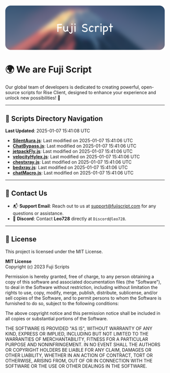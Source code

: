 ![Banner](.github/b.webp)

# 🌍 **We are Fuji Script**

Our global team of developers is dedicated to creating powerful, open-source scripts for Rise Client, designed to enhance your experience and unlock new possibilities! 🌟

---
<!-- SCRIPTS_NAVIGATION_START -->
## 📂 **Scripts Directory Navigation**

**Last Updated**: 2025-01-07 15:41:08 UTC

- **[SilentAura.js](scripts/SilentAura.js)**: Last modified on 2025-01-07 15:41:06 UTC
- **[ChatBypass.js](scripts/ChatBypass.js)**: Last modified on 2025-01-07 15:41:06 UTC
- **[jetpackFly.js](scripts/jetpackFly.js)**: Last modified on 2025-01-07 15:41:06 UTC
- **[velocityHylex.js](scripts/velocityHylex.js)**: Last modified on 2025-01-07 15:41:06 UTC
- **[chestxray.js](scripts/chestxray.js)**: Last modified on 2025-01-07 15:41:06 UTC
- **[bedxray.js](scripts/bedxray.js)**: Last modified on 2025-01-07 15:41:06 UTC
- **[chatMacro.js](scripts/chatMacro.js)**: Last modified on 2025-01-07 15:41:06 UTC

<!-- SCRIPTS_NAVIGATION_END -->

---

## 💬 **Contact Us**  
- 📬 **Support Email**: Reach out to us at [support@fujiscript.com](mailto:support@fujiscript.com) for any questions or assistance.  
- 💬 **Discord**: Contact **Leo728** directly at `Discord@leo728`.

---

## 📜 **License**

This project is licensed under the MIT License.  

**MIT License**  
Copyright (c) 2023 Fuji Scripts  

Permission is hereby granted, free of charge, to any person obtaining a copy of this software and associated documentation files (the "Software"), to deal in the Software without restriction, including without limitation the rights to use, copy, modify, merge, publish, distribute, sublicense, and/or sell copies of the Software, and to permit persons to whom the Software is furnished to do so, subject to the following conditions:  

The above copyright notice and this permission notice shall be included in all copies or substantial portions of the Software.  

THE SOFTWARE IS PROVIDED "AS IS", WITHOUT WARRANTY OF ANY KIND, EXPRESS OR IMPLIED, INCLUDING BUT NOT LIMITED TO THE WARRANTIES OF MERCHANTABILITY, FITNESS FOR A PARTICULAR PURPOSE AND NONINFRINGEMENT. IN NO EVENT SHALL THE AUTHORS OR COPYRIGHT HOLDERS BE LIABLE FOR ANY CLAIM, DAMAGES OR OTHER LIABILITY, WHETHER IN AN ACTION OF CONTRACT, TORT OR OTHERWISE, ARISING FROM, OUT OF OR IN CONNECTION WITH THE SOFTWARE OR THE USE OR OTHER DEALINGS IN THE SOFTWARE.  
